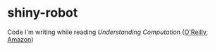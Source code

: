 shiny-robot
===========

Code I'm writing while reading _Understanding Computation_
([O'Reilly](http://shop.oreilly.com/product/0636920025481.do),
[Amazon](http://www.amazon.com/Understanding-Computation-Machines-Impossible-Programs-ebook/dp/B00CT3C4IM/ref=sr_1_1?ie=UTF8&qid=1388491269&sr=8-1&keywords=understanding+computing))

